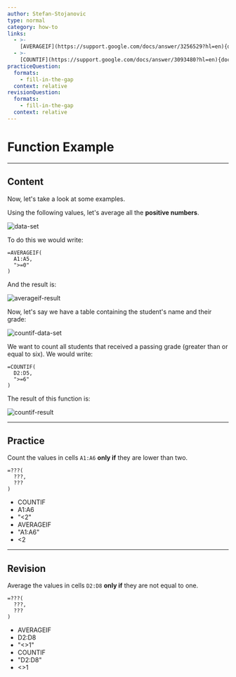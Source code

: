 ```yaml
---
author: Stefan-Stojanovic
type: normal
category: how-to
links:
  - >-
    [AVERAGEIF](https://support.google.com/docs/answer/3256529?hl=en){documentation}
  - >-
    [COUNTIF](https://support.google.com/docs/answer/3093480?hl=en){documentation}
practiceQuestion:
  formats:
    - fill-in-the-gap
  context: relative
revisionQuestion:
  formats:
    - fill-in-the-gap
  context: relative
---
```


# Function Example


---

## Content

Now, let's take a look at some examples.

Using the following values, let's average all the **positive numbers**.

![data-set](https://img.enkipro.com/d8afaaa2373c1ce02903a9ef7ff3aa1e.png)

To do this we would write:

```plain-text
=AVERAGEIF(
  A1:A5,
  ">=0"
)
```

And the result is:

![averageif-result](https://img.enkipro.com/348fb8661753c0da014a2a9a790b6c9f.png)

Now, let's say we have a table containing the student's name and their grade:

![countif-data-set](https://img.enkipro.com/b040127f655aef7cf214447a0da230d4.png)

We want to count all students that received a passing grade (greater than or equal to six). We would write:

```plain-text
=COUNTIF(
  D2:D5,
  ">=6"
)
```

The result of this function is:

![countif-result](https://img.enkipro.com/d4f763bb2541cb19f2b8751ea75f9032.png)


---

## Practice

Count the values in cells `A1:A6` **only if** they are lower than two.

```plain-text
=???(
  ???,
  ???
)
```

- COUNTIF
- A1:A6
- "<2"
- AVERAGEIF
- "A1:A6"
- <2


---

## Revision

Average the values in cells `D2:D8` **only if** they are not equal to one.

```plain-text
=???(
  ???,
  ???
)
```

- AVERAGEIF
- D2:D8
- "<>1"
- COUNTIF
- "D2:D8"
- <>1

